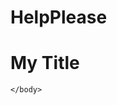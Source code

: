 # HelpPlease
<!DOCTYPE html>
<html> 
    <head>
        <title>My Title</title>
        <meta charset="UTF-8" language="UTF-8/en">
        <link rel="stylesheet" href="styles.css">
    </head>
    <body>
        <h1>My Title</h1>
        
    </body>



</html>
